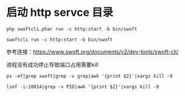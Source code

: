 # 启动 http servce 目录
```
php swoftcli.phar run -c http:start -b bin/swoft
```

```
swoftcli run -c http:start -b bin/swoft
```

参考连接：https://www.swoft.org/documents/v2/dev-tools/swoft-cli/



进程没有成功停止导致端口占用需要kill

```
ps -ef|grep swoft|grep -v grep|awk '{print $2}'|xargs kill -9

lsof -i:18014|grep -v PID|awk '{print $2}'|xargs kill -9
```

